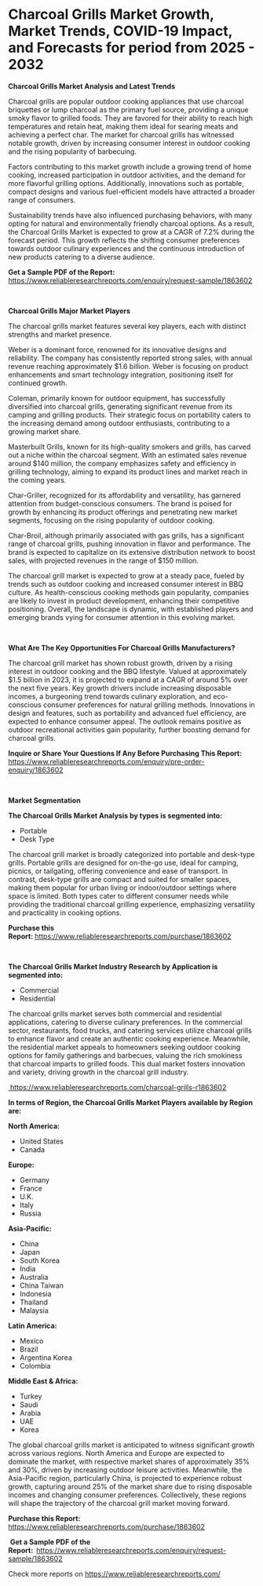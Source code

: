 <p><h1>Charcoal Grills Market Growth, Market Trends, COVID-19 Impact, and Forecasts for period from 2025 - 2032</h1></p><p><strong>Charcoal Grills Market Analysis and Latest Trends</strong></p>
<p><p>Charcoal grills are popular outdoor cooking appliances that use charcoal briquettes or lump charcoal as the primary fuel source, providing a unique smoky flavor to grilled foods. They are favored for their ability to reach high temperatures and retain heat, making them ideal for searing meats and achieving a perfect char. The market for charcoal grills has witnessed notable growth, driven by increasing consumer interest in outdoor cooking and the rising popularity of barbecuing.</p><p>Factors contributing to this market growth include a growing trend of home cooking, increased participation in outdoor activities, and the demand for more flavorful grilling options. Additionally, innovations such as portable, compact designs and various fuel-efficient models have attracted a broader range of consumers.</p><p>Sustainability trends have also influenced purchasing behaviors, with many opting for natural and environmentally friendly charcoal options. As a result, the Charcoal Grills Market is expected to grow at a CAGR of 7.2% during the forecast period. This growth reflects the shifting consumer preferences towards outdoor culinary experiences and the continuous introduction of new products catering to a diverse audience.</p></p>
<p><strong>Get a Sample PDF of the Report:&nbsp;</strong> <a href="https://www.reliableresearchreports.com/enquiry/request-sample/1863602?utm_campaign=3557&utm_medium=2&utm_source=Github&utm_content=ia&utm_term=04042025&utm_id=charcoal-grills">https://www.reliableresearchreports.com/enquiry/request-sample/1863602</a></p>
<p>&nbsp;</p>
<p><strong>Charcoal Grills Major Market Players</strong></p>
<p><p>The charcoal grills market features several key players, each with distinct strengths and market presence. </p><p>Weber is a dominant force, renowned for its innovative designs and reliability. The company has consistently reported strong sales, with annual revenue reaching approximately $1.6 billion. Weber is focusing on product enhancements and smart technology integration, positioning itself for continued growth.</p><p>Coleman, primarily known for outdoor equipment, has successfully diversified into charcoal grills, generating significant revenue from its camping and grilling products. Their strategic focus on portability caters to the increasing demand among outdoor enthusiasts, contributing to a growing market share.</p><p>Masterbuilt Grills, known for its high-quality smokers and grills, has carved out a niche within the charcoal segment. With an estimated sales revenue around $140 million, the company emphasizes safety and efficiency in grilling technology, aiming to expand its product lines and market reach in the coming years.</p><p>Char-Griller, recognized for its affordability and versatility, has garnered attention from budget-conscious consumers. The brand is poised for growth by enhancing its product offerings and penetrating new market segments, focusing on the rising popularity of outdoor cooking.</p><p>Char-Broil, although primarily associated with gas grills, has a significant range of charcoal grills, pushing innovation in flavor and performance. The brand is expected to capitalize on its extensive distribution network to boost sales, with projected revenues in the range of $150 million.</p><p>The charcoal grill market is expected to grow at a steady pace, fueled by trends such as outdoor cooking and increased consumer interest in BBQ culture. As health-conscious cooking methods gain popularity, companies are likely to invest in product development, enhancing their competitive positioning. Overall, the landscape is dynamic, with established players and emerging brands vying for consumer attention in this evolving market.</p></p>
<p>&nbsp;</p>
<p><strong>What Are The Key Opportunities For Charcoal Grills Manufacturers?</strong></p>
<p><p>The charcoal grill market has shown robust growth, driven by a rising interest in outdoor cooking and the BBQ lifestyle. Valued at approximately $1.5 billion in 2023, it is projected to expand at a CAGR of around 5% over the next five years. Key growth drivers include increasing disposable incomes, a burgeoning trend towards culinary exploration, and eco-conscious consumer preferences for natural grilling methods. Innovations in design and features, such as portability and advanced fuel efficiency, are expected to enhance consumer appeal. The outlook remains positive as outdoor recreational activities gain popularity, further boosting demand for charcoal grills.</p></p>
<p><strong>Inquire or Share Your Questions If Any Before Purchasing This Report:</strong> <a href="https://www.reliableresearchreports.com/enquiry/pre-order-enquiry/1863602?utm_campaign=3557&utm_medium=2&utm_source=Github&utm_content=ia&utm_term=04042025&utm_id=charcoal-grills">https://www.reliableresearchreports.com/enquiry/pre-order-enquiry/1863602</a></p>
<p>&nbsp;</p>
<p><strong>Market Segmentation</strong></p>
<p><strong>The Charcoal Grills Market Analysis by types is segmented into:</strong></p>
<p><ul><li>Portable</li><li>Desk Type</li></ul></p>
<p><p>The charcoal grill market is broadly categorized into portable and desk-type grills. Portable grills are designed for on-the-go use, ideal for camping, picnics, or tailgating, offering convenience and ease of transport. In contrast, desk-type grills are compact and suited for smaller spaces, making them popular for urban living or indoor/outdoor settings where space is limited. Both types cater to different consumer needs while providing the traditional charcoal grilling experience, emphasizing versatility and practicality in cooking options.</p></p>
<p><strong>Purchase this Report:&nbsp;</strong><a href="https://www.reliableresearchreports.com/purchase/1863602?utm_campaign=3557&utm_medium=2&utm_source=Github&utm_content=ia&utm_term=04042025&utm_id=charcoal-grills">https://www.reliableresearchreports.com/purchase/1863602</a></p>
<p>&nbsp;</p>
<p><strong>The Charcoal Grills Market Industry Research by Application is segmented into:</strong></p>
<p><ul><li>Commercial</li><li>Residential</li></ul></p>
<p><p>The charcoal grills market serves both commercial and residential applications, catering to diverse culinary preferences. In the commercial sector, restaurants, food trucks, and catering services utilize charcoal grills to enhance flavor and create an authentic cooking experience. Meanwhile, the residential market appeals to homeowners seeking outdoor cooking options for family gatherings and barbecues, valuing the rich smokiness that charcoal imparts to grilled foods. This dual market fosters innovation and variety, driving growth in the charcoal grill industry.</p></p>
<p><a href="https://www.reliableresearchreports.com/charcoal-grills-r1863602?utm_campaign=3557&utm_medium=2&utm_source=Github&utm_content=ia&utm_term=04042025&utm_id=charcoal-grills">&nbsp;https://www.reliableresearchreports.com/charcoal-grills-r1863602</a></p>
<p><strong>In terms of Region, the Charcoal Grills Market Players available by Region are:</strong></p>
<p>
    <p> <strong> North America: </strong>
        <ul>
            <li>United States</li>
            <li>Canada</li>
        </ul>
        </p> 
    <p> <strong> Europe: </strong>
        <ul>
            <li>Germany</li>
            <li>France</li>
            <li>U.K.</li>
            <li>Italy</li>
            <li>Russia</li>
        </ul>
        </p> 
    <p> <strong> Asia-Pacific: </strong>
        <ul>
            <li>China</li>
            <li>Japan</li>
            <li>South Korea</li>
            <li>India</li>
            <li>Australia</li>
            <li>China Taiwan</li>
            <li>Indonesia</li>
            <li>Thailand</li>
            <li>Malaysia</li>
        </ul>
        </p> 
    <p> <strong> Latin America: </strong>
        <ul>
            <li>Mexico</li>
            <li>Brazil</li>
            <li>Argentina Korea</li>
            <li>Colombia</li>
        </ul>
        </p> 
    <p> <strong> Middle East & Africa: </strong>
        <ul>
            <li>Turkey</li>
            <li>Saudi</li>
            <li>Arabia</li>
            <li>UAE</li>
            <li>Korea</li>
        </ul>
    </p>
    </p>
<p><p>The global charcoal grills market is anticipated to witness significant growth across various regions. North America and Europe are expected to dominate the market, with respective market shares of approximately 35% and 30%, driven by increasing outdoor leisure activities. Meanwhile, the Asia-Pacific region, particularly China, is projected to experience robust growth, capturing around 25% of the market share due to rising disposable incomes and changing consumer preferences. Collectively, these regions will shape the trajectory of the charcoal grill market moving forward.</p></p>
<p><strong>Purchase this Report: </strong><a href="https://www.reliableresearchreports.com/purchase/1863602?utm_campaign=3557&utm_medium=2&utm_source=Github&utm_content=ia&utm_term=04042025&utm_id=charcoal-grills">https://www.reliableresearchreports.com/purchase/1863602</a></p>
<p>&nbsp;<strong>Get a Sample PDF of the Report:&nbsp;&nbsp;</strong><a href="https://www.reliableresearchreports.com/enquiry/request-sample/1863602?utm_campaign=3557&utm_medium=2&utm_source=Github&utm_content=ia&utm_term=04042025&utm_id=charcoal-grills">https://www.reliableresearchreports.com/enquiry/request-sample/1863602</a></p>
<p><strong></strong></p>
<p>Check more reports on <a href="https://www.reliableresearchreports.com/?utm_campaign=3557&utm_medium=2&utm_source=Github&utm_content=ia&utm_term=04042025&utm_id=charcoal-grills">https://www.reliableresearchreports.com/</a></p>